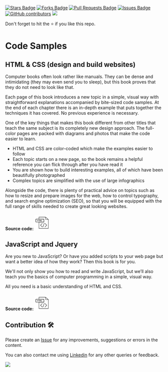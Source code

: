 <a href="https://github.com/drshahizan/learn-php/stargazers"><img src="https://img.shields.io/github/stars/drshahizan/learn-php" alt="Stars Badge"/></a>
<a href="https://github.com/drshahizan/learn-php/network/members"><img src="https://img.shields.io/github/forks/drshahizan/learn-php" alt="Forks Badge"/></a>
<a href="https://github.com/drshahizan/learn-php/pulls"><img src="https://img.shields.io/github/issues-pr/drshahizan/learn-php" alt="Pull Requests Badge"/></a>
<a href="https://github.com/drshahizan/learn-php/issues"><img src="https://img.shields.io/github/issues/drshahizan/learn-php" alt="Issues Badge"/></a>
<a href="https://github.com/drshahizan/learn-php/graphs/contributors"><img alt="GitHub contributors" src="https://img.shields.io/github/contributors/drshahizan/learn-php?color=2b9348"></a>
![](https://visitor-badge.glitch.me/badge?page_id=drshahizan/learn-php)

Don't forget to hit the :star: if you like this repo.

# Code Samples

## HTML & CSS (design and build websites)

Computer books often look rather like manuals. They can be dense and intimidating (they may even send you to sleep), but this book proves that they do not need to look like that.

Each page of this book introduces a new topic in a simple, visual way with straightforward explanations accompanied by bite-sized code samples. At the end of each chapter there is an in-depth example that puts together the techniques it has covered. No previous experience is necessary.

One of the key things that makes this book different from other titles that teach the same subject is its completely new design approach. The full-color pages are packed with diagrams and photos that make the code easier to learn.

- HTML and CSS are color-coded which make the examples easier to follow
- Each topic starts on a new page, so the book remains a helpful reference you can flick through after you have read it
- You are shown how to build interesting examples, all of which have been beautifully photographed
- Complex topics are simplified with the use of large infographics

Alongside the code, there is plenty of practical advice on topics such as how to resize and prepare images for the web, how to control typography, and search engine optimization (SEO), so that you will be equipped with the full range of skills needed to create great looking websites.

#### Source code: <a href="https://github.com/drshahizan/learn-php/tree/main/materials/html-and-css-book-code"><img src="../images/html1.png" width="48px" height="48px"></a>

## JavaScript and Jquery

Are you new to JavaScript? Or have you added scripts to your web page but want a better idea of how they work? Then this book is for you.

We'll not only show you how to read and write JavaScript, but we’ll also teach you the basics of computer programming in a simple, visual way.

All you need is a basic understanding of HTML and CSS.


#### Source code: <a href="https://github.com/drshahizan/learn-php/tree/main/materials/javascript-and-jquery-book-code"><img src="../images/html1.png" width="48px" height="48px"></a>

## Contribution 🛠️
Please create an [Issue](https://github.com/drshahizan/learn-php/issues) for any improvements, suggestions or errors in the content.

You can also contact me using [Linkedin](https://www.linkedin.com/in/drshahizan/) for any other queries or feedback.

![](https://visitor-badge.glitch.me/badge?page_id=drshahizan)
